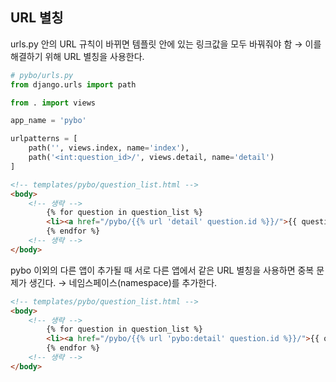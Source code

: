 ## URL 별칭

urls.py 안의 URL 규칙이 바뀌면 템플릿 안에 있는 링크값을 모두 바꿔줘야 함 
→ 이를 해결하기 위해 URL 별칭을 사용한다.

```python
# pybo/urls.py
from django.urls import path

from . import views

app_name = 'pybo'

urlpatterns = [
    path('', views.index, name='index'),
    path('<int:question_id>/', views.detail, name='detail')
]
```

```html
<!-- templates/pybo/question_list.html -->
<body>
    <!-- 생략 -->
        {% for question in question_list %}
        <li><a href="/pybo/{{% url 'detail' question.id %}}/">{{ question.subject }}</a></li>
        {% endfor %}
    <!-- 생략 -->
</body>
```



pybo 이외의 다른 앱이 추가될 때 서로 다른 앱에서 같은 URL 별칭을 사용하면 중복 문제가 생긴다.
→ 네임스페이스(namespace)를 추가한다.

```html
<!-- templates/pybo/question_list.html -->
<body>
    <!-- 생략 -->
        {% for question in question_list %}
        <li><a href="/pybo/{{% url 'pybo:detail' question.id %}}/">{{ question.subject }}</a></li>
        {% endfor %}
    <!-- 생략 -->
</body>
```

